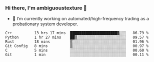 ### Hi there, I'm ambiguoustexture 👋

<!--
**ambiguoustexture/ambiguoustexture** is a ✨ _special_ ✨ repository because its `README.md` (this file) appears on your GitHub profile.

Here are some ideas to get you started:
-->
- 🔭 I’m currently working on automated/high-frequency trading as a probationary system developer.
<!--START_SECTION:waka-->

```text
C++          13 hrs 17 mins  █████████████████████▓░░░   86.79 %
Python       1 hr 27 mins    ██▒░░░░░░░░░░░░░░░░░░░░░░   09.57 %
Rust         18 mins         ▒░░░░░░░░░░░░░░░░░░░░░░░░   01.96 %
Git Config   8 mins          ▒░░░░░░░░░░░░░░░░░░░░░░░░   00.97 %
C            5 mins          ░░░░░░░░░░░░░░░░░░░░░░░░░   00.60 %
Git          1 min           ░░░░░░░░░░░░░░░░░░░░░░░░░   00.11 %
```

<!--END_SECTION:waka-->
